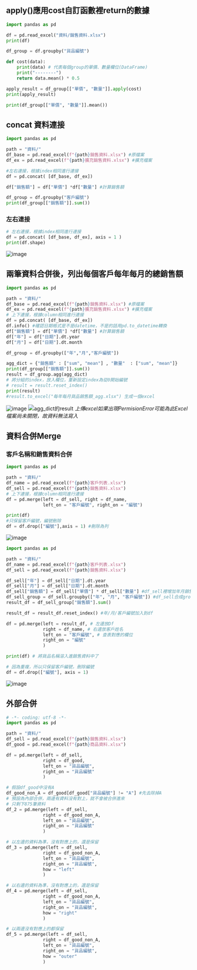 ## apply()應用cost自訂函數裡return的數據
```python
import pandas as pd

df = pd.read_excel("資料/銷售資料.xlsx")
print(df)

df_group = df.groupby("貨品編號")

def cost(data):
    print(data) # 代表每個group的單價、數量欄位(DataFrame)
    print("--------")
    return data.mean() * 0.5

apply_result = df_group[["單價", "數量"]].apply(cost)
print(apply_result)

print(df_group[["單價", "數量"]].mean())
```
## concat 資料連接
```python
import pandas as pd

path = "資料/"
df_base = pd.read_excel(f"{path}銷售資料.xlsx") #原檔案
df_ex = pd.read_excel(f"{path}擴充銷售資料.xlsx") #擴充檔案

#左右連接，根據index相同進行連接
df = pd.concat( [df_base, df_ex]) 

df["銷售額"] = df["單價"] *df["數量"] #計算銷售額

df_group = df.groupby("客戶編號")
print(df_group[["銷售額"]].sum())
```
### 左右連接
```python
# 左右連接，根據index相同進行連接
df = pd.concat( [df_base, df_ex], axis = 1 )
print(df.shape)
```
![image](https://github.com/user-attachments/assets/6eed0402-dbf6-4e86-b2c5-1a75b0a35ac1)
## 兩筆資料合併後，列出每個客戶每年每月的總銷售額
```python
import pandas as pd

path = "資料/"
df_base = pd.read_excel(f"{path}銷售資料.xlsx") #原檔案
df_ex = pd.read_excel(f"{path}擴充銷售資料.xlsx") #擴充檔案
# 上下連接，根據column相同進行連接
df = pd.concat( [df_base, df_ex]) 
df.info() #確認日期格式是不是datetime，不是的話用pd.to_datetime轉換
df["銷售額"] = df["單價"] *df["數量"] #計算銷售額
df["年"] = df["日期"].dt.year
df["月"] = df["日期"].dt.month

df_group = df.groupby(["年","月","客戶編號"])

agg_dict = {"銷售額" : ["sum", "mean"] , "數量"  : ["sum", "mean"]}
print(df_group[["銷售額"]].sum())
result = df_group.agg(agg_dict)
# 將分組的index，放入欄位，重新設定index為從0開始編號
# result = result.reset_index()
print(result)
#result.to_excel("每年每月貨品銷售額_agg.xlsx") 生成一個excel
```
![image](https://github.com/user-attachments/assets/61de3428-524d-4776-af62-c6b3c42a0117)
![agg_dict的result](https://github.com/user-attachments/assets/7f733206-7464-47f3-8a84-dc4f16c41398)
*上傳excel如果出現PermisionError可能為此Excel檔案尚未關閉，故資料無法寫入*
## 資料合併Merge
### 客戶名稱和銷售資料合併
```python
import pandas as pd

path = "資料/"
df_name = pd.read_excel(f"{path}客戶列表.xlsx") 
df_sell = pd.read_excel(f"{path}銷售資料.xlsx") 
# 上下連接，根據column相同進行連接
df = pd.merge(left = df_sell, right = df_name,
              left_on = "客戶編號", right_on = "編號") 

print(df)
#只保留客戶編號，編號刪除
df = df.drop(["編號"],axis = 1) #刪除為列
```
![image](https://github.com/user-attachments/assets/d7bfae3d-c722-4156-a925-507710b5d12d)

```python
import pandas as pd

path = "資料/"
df_name = pd.read_excel(f"{path}客戶列表.xlsx") 
df_sell = pd.read_excel(f"{path}銷售資料.xlsx") 

df_sell["年"] = df_sell["日期"].dt.year
df_sell["月"] = df_sell["日期"].dt.month
df_sell["銷售額"] = df_sell["單價"] * df_sell["數量"] #df_sell裡增加年月銷售額
df_sell_group = df_sell.groupby(["年", "月", "客戶編號"]) #df_sell合成group
result_df = df_sell_group["銷售額"].sum()

result_df = result_df.reset_index() #年/月/客戶編號加入到df

df = pd.merge(left = result_df, # 左邊放Df
              right = df_name, # 右邊放客戶姓名
              left_on = "客戶編號", # 查表對應的欄位
              right_on = "編號"
              )

print(df) # 將貨品名稱溶入進銷售資料中了

# 因為重複，所以只保留客戶編號，刪除編號
df = df.drop(["編號"], axis = 1)
```
![image](https://github.com/user-attachments/assets/10bdd489-f166-4c81-8f0b-ad9807557c5d)
## 外部合併
```python
# -*- coding: utf-8 -*-
import pandas as pd

path = "資料/"
df_sell = pd.read_excel(f"{path}銷售資料.xlsx")
df_good = pd.read_excel(f"{path}商品資料.xlsx")

df = pd.merge(left = df_sell,
              right = df_good,
              left_on = "貨品編號",
              right_on = "貨品編號"
              )

# 假設df_good中沒有A
df_good_non_A = df_good[df_good["貨品編號"] != "A"] #先去除掉A
# 預設為內部合併，兩邊有資料沒有對上，就不會被合併進來
# 只剩下875筆資料
df_2 = pd.merge(left = df_sell,
              right = df_good_non_A,
              left_on = "貨品編號",
              right_on = "貨品編號"
              )

# 以左邊的資料為準，沒有對應上的，還是保留
df_3 = pd.merge(left = df_sell,
              right = df_good_non_A,
              left_on = "貨品編號",
              right_on = "貨品編號",
              how = "left"
              )

# 以右邊的資料為準，沒有對應上的，還是保留
df_4 = pd.merge(left = df_sell,
              right = df_good_non_A,
              left_on = "貨品編號",
              right_on = "貨品編號",
              how = "right"
              )

# 以兩邊沒有對應上的都保留
df_5 = pd.merge(left = df_sell,
              right = df_good_non_A,
              left_on = "貨品編號",
              right_on = "貨品編號",
              how = "outer"
              )
```
